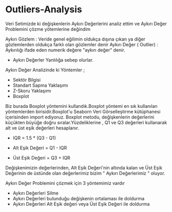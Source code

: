 # Outliers-Analysis
Veri Setimizde ki değişkenlerin Aykırı Değerlerini analiz ettim ve Aykırı Değer Problemini çözme yötemlerine değindim

Aykırı Gözlem : Veride genel eğilimin oldukça dışına çıkan ya  diğer gözlemlerden oldukça farklı olan gözlemler denir
Aykırı Değer ( Outlier) : Aykırılığı ifade eden numerik değere "aykırı değer" denir.
 - Aykırı Değerler Yanlılığa sebep olurlar.
 
 Aykırı Değer Analizinde ki Yöntemler ;
 
  - Sektör Bilgisi
  - Standart Sapma Yaklaşımı
  - Z-Skoru Yaklaşımı 
  - Boxplot 

Biz burada Boxplot yöntemini kullandık.Boxplot yöntemi en sık kullanılan yöntemlerden birisidir.Boxplot'u Seaborn Veri Görselleştirme kütüphanesi içerisinden import ediyoruz.
Boxplot metodu, değişkenlerin değerlerini küçükten büyüğe doğru sıralar.Yüzdeliklerine , Q1 ve Q3 değerleri kullanarak alt ve üst eşik değerleri hesaplanır.

 - IQR = 1.5 * (Q3 - Q1)

 - Alt Eşik Değeri = Q1 - IQR 
 
 - Üst Eşik Değeri = Q3 + IQR 
 
 Değişkenimizin değerlerinden, Alt Eşik Değeri'nin altında kalan ve Üst Eşik Değerinin de üstünde olan değerlerimiz bizim " Aykırı Değerlerimiz " oluyor. 
 
 Aykırı Değer Problemini çözmek için 3 yöntemimiz vardır
 
   - Aykırı Değerleri Silme
   - Aykırı Değerleri bulunduğu değişkenin ortalaması ile doldurma
   - Aykırı Değerleri Alt Eşik değeri veya Üst Eşik Değeri ile doldurma

